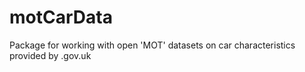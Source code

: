 # motCarData
Package for working with open 'MOT' datasets on car characteristics provided by .gov.uk
